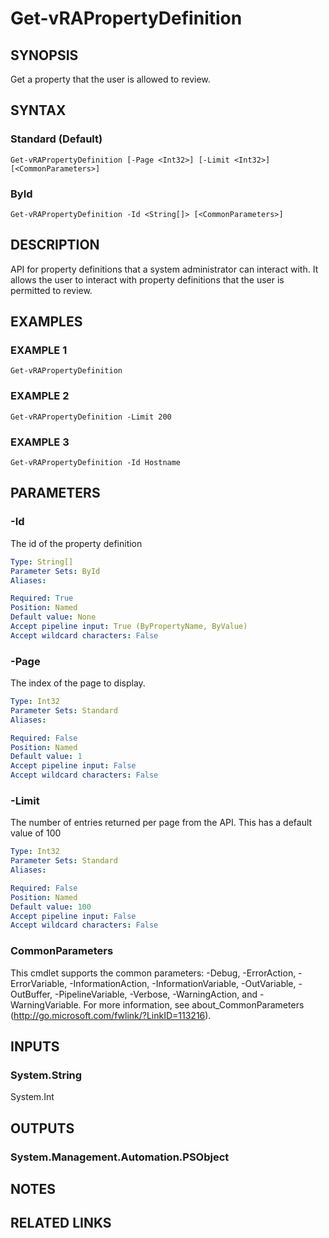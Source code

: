 # Get-vRAPropertyDefinition

## SYNOPSIS
Get a property that the user is allowed to review.

## SYNTAX

### Standard (Default)
```
Get-vRAPropertyDefinition [-Page <Int32>] [-Limit <Int32>] [<CommonParameters>]
```

### ById
```
Get-vRAPropertyDefinition -Id <String[]> [<CommonParameters>]
```

## DESCRIPTION
API for property definitions that a system administrator can interact with.
It allows the user to interact 
with property definitions that the user is permitted to review.

## EXAMPLES

### EXAMPLE 1
```
Get-vRAPropertyDefinition
```

### EXAMPLE 2
```
Get-vRAPropertyDefinition -Limit 200
```

### EXAMPLE 3
```
Get-vRAPropertyDefinition -Id Hostname
```

## PARAMETERS

### -Id
The id of the property definition

```yaml
Type: String[]
Parameter Sets: ById
Aliases:

Required: True
Position: Named
Default value: None
Accept pipeline input: True (ByPropertyName, ByValue)
Accept wildcard characters: False
```

### -Page
The index of the page to display.

```yaml
Type: Int32
Parameter Sets: Standard
Aliases:

Required: False
Position: Named
Default value: 1
Accept pipeline input: False
Accept wildcard characters: False
```

### -Limit
The number of entries returned per page from the API.
This has a default value of 100

```yaml
Type: Int32
Parameter Sets: Standard
Aliases:

Required: False
Position: Named
Default value: 100
Accept pipeline input: False
Accept wildcard characters: False
```

### CommonParameters
This cmdlet supports the common parameters: -Debug, -ErrorAction, -ErrorVariable, -InformationAction, -InformationVariable, -OutVariable, -OutBuffer, -PipelineVariable, -Verbose, -WarningAction, and -WarningVariable.
For more information, see about_CommonParameters (http://go.microsoft.com/fwlink/?LinkID=113216).

## INPUTS

### System.String
System.Int

## OUTPUTS

### System.Management.Automation.PSObject

## NOTES

## RELATED LINKS
